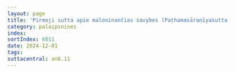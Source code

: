 ```yaml
---
layout: page
title: 'Pirmoji sutta apie maloninančias savybes (Paṭhamasāraṇīyasutta, AN 6.11)'
category: palaipsnines
index: 
sortIndex: 6011
date: 2024-12-01
tags: 
suttacentral: an6.11
---
```

